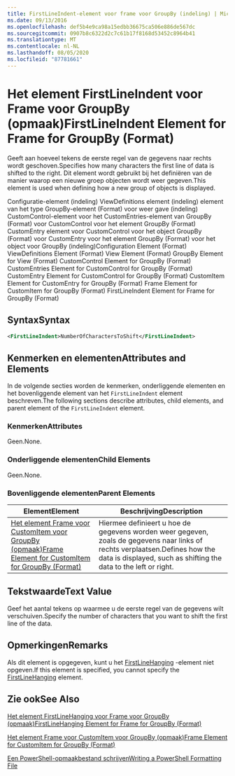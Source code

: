 ```yaml
---
title: FirstLineIndent-element voor frame voor GroupBy (indeling) | Microsoft Docs
ms.date: 09/13/2016
ms.openlocfilehash: def5b4e9ca98a15edbb36675ca506e886de567dc
ms.sourcegitcommit: 0907b8c6322d2c7c61b17f8168d53452c8964b41
ms.translationtype: MT
ms.contentlocale: nl-NL
ms.lasthandoff: 08/05/2020
ms.locfileid: "87781661"
---
```

# <a name="firstlineindent-element-for-frame-for-groupby-format"></a><span data-ttu-id="05db0-102">Het element FirstLineIndent voor Frame voor GroupBy (opmaak)</span><span class="sxs-lookup"><span data-stu-id="05db0-102">FirstLineIndent Element for Frame for GroupBy (Format)</span></span>

<span data-ttu-id="05db0-103">Geeft aan hoeveel tekens de eerste regel van de gegevens naar rechts wordt geschoven.</span><span class="sxs-lookup"><span data-stu-id="05db0-103">Specifies how many characters the first line of data is shifted to the right.</span></span> <span data-ttu-id="05db0-104">Dit element wordt gebruikt bij het definiëren van de manier waarop een nieuwe groep objecten wordt weer gegeven.</span><span class="sxs-lookup"><span data-stu-id="05db0-104">This element is used when defining how a new group of objects is displayed.</span></span>

<span data-ttu-id="05db0-105">Configuratie-element (indeling) ViewDefinitions element (indeling) element van het type GroupBy-element (Format) voor weer gave (indeling) CustomControl-element voor het CustomEntries-element van GroupBy (Format) voor CustomControl voor het element GroupBy (Format) CustomEntry element voor CustomControl voor het object GroupBy (Format) voor CustomEntry voor het element GroupBy (Format) voor het object voor GroupBy (indeling)</span><span class="sxs-lookup"><span data-stu-id="05db0-105">Configuration Element (Format) ViewDefinitions Element (Format) View Element (Format) GroupBy Element for View (Format) CustomControl Element for GroupBy (Format) CustomEntries Element for CustomControl for GroupBy (Format) CustomEntry Element for CustomControl for GroupBy (Format) CustomItem Element for CustomEntry for GroupBy (Format) Frame Element for CustomItem for GroupBy (Format) FirstLineIndent Element for Frame for GroupBy (Format)</span></span>

## <a name="syntax"></a><span data-ttu-id="05db0-106">Syntax</span><span class="sxs-lookup"><span data-stu-id="05db0-106">Syntax</span></span>

```xml
<FirstLineIndent>NumberOfCharactersToShift</FirstLineIndent>
```

## <a name="attributes-and-elements"></a><span data-ttu-id="05db0-107">Kenmerken en elementen</span><span class="sxs-lookup"><span data-stu-id="05db0-107">Attributes and Elements</span></span>

<span data-ttu-id="05db0-108">In de volgende secties worden de kenmerken, onderliggende elementen en het bovenliggende element van het `FirstLineIndent` element beschreven.</span><span class="sxs-lookup"><span data-stu-id="05db0-108">The following sections describe attributes, child elements, and parent element of the `FirstLineIndent` element.</span></span>

### <a name="attributes"></a><span data-ttu-id="05db0-109">Kenmerken</span><span class="sxs-lookup"><span data-stu-id="05db0-109">Attributes</span></span>

<span data-ttu-id="05db0-110">Geen.</span><span class="sxs-lookup"><span data-stu-id="05db0-110">None.</span></span>

### <a name="child-elements"></a><span data-ttu-id="05db0-111">Onderliggende elementen</span><span class="sxs-lookup"><span data-stu-id="05db0-111">Child Elements</span></span>

<span data-ttu-id="05db0-112">Geen.</span><span class="sxs-lookup"><span data-stu-id="05db0-112">None.</span></span>

### <a name="parent-elements"></a><span data-ttu-id="05db0-113">Bovenliggende elementen</span><span class="sxs-lookup"><span data-stu-id="05db0-113">Parent Elements</span></span>

|<span data-ttu-id="05db0-114">Element</span><span class="sxs-lookup"><span data-stu-id="05db0-114">Element</span></span>|<span data-ttu-id="05db0-115">Beschrijving</span><span class="sxs-lookup"><span data-stu-id="05db0-115">Description</span></span>|
|-------------|-----------------|
|[<span data-ttu-id="05db0-116">Het element Frame voor CustomItem voor GroupBy (opmaak)</span><span class="sxs-lookup"><span data-stu-id="05db0-116">Frame Element for CustomItem for GroupBy (Format)</span></span>](./frame-element-for-customitem-for-groupby-format.md)|<span data-ttu-id="05db0-117">Hiermee definieert u hoe de gegevens worden weer gegeven, zoals de gegevens naar links of rechts verplaatsen.</span><span class="sxs-lookup"><span data-stu-id="05db0-117">Defines how the data is displayed, such as shifting the data to the left or right.</span></span>|

## <a name="text-value"></a><span data-ttu-id="05db0-118">Tekstwaarde</span><span class="sxs-lookup"><span data-stu-id="05db0-118">Text Value</span></span>

<span data-ttu-id="05db0-119">Geef het aantal tekens op waarmee u de eerste regel van de gegevens wilt verschuiven.</span><span class="sxs-lookup"><span data-stu-id="05db0-119">Specify the number of characters that you want to shift the first line of the data.</span></span>

## <a name="remarks"></a><span data-ttu-id="05db0-120">Opmerkingen</span><span class="sxs-lookup"><span data-stu-id="05db0-120">Remarks</span></span>

<span data-ttu-id="05db0-121">Als dit element is opgegeven, kunt u het [FirstLineHanging](./firstlinehanging-element-for-frame-for-groupby-format.md) -element niet opgeven.</span><span class="sxs-lookup"><span data-stu-id="05db0-121">If this element is specified, you cannot specify the [FirstLineHanging](./firstlinehanging-element-for-frame-for-groupby-format.md) element.</span></span>

## <a name="see-also"></a><span data-ttu-id="05db0-122">Zie ook</span><span class="sxs-lookup"><span data-stu-id="05db0-122">See Also</span></span>

[<span data-ttu-id="05db0-123">Het element FirstLineHanging voor Frame voor GroupBy (opmaak)</span><span class="sxs-lookup"><span data-stu-id="05db0-123">FirstLineHanging Element for Frame for GroupBy (Format)</span></span>](./firstlinehanging-element-for-frame-for-groupby-format.md)

[<span data-ttu-id="05db0-124">Het element Frame voor CustomItem voor GroupBy (opmaak)</span><span class="sxs-lookup"><span data-stu-id="05db0-124">Frame Element for CustomItem for GroupBy (Format)</span></span>](./frame-element-for-customitem-for-groupby-format.md)

[<span data-ttu-id="05db0-125">Een PowerShell-opmaakbestand schrijven</span><span class="sxs-lookup"><span data-stu-id="05db0-125">Writing a PowerShell Formatting File</span></span>](./writing-a-powershell-formatting-file.md)
